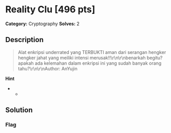 # Reality Clu [496 pts]

**Category:** Cryptography
**Solves:** 2

## Description
>Alat enkripsi underrated yang TERBUKTI aman dari serangan hengker hengker jahat yang meiliki intensi merusak!!\r\n\r\nbenarkah begitu? apakah ada kelemahan dalam enkripsi ini yang sudah banyak orang tahu?\r\n\r\nAuthor: AnYujin

**Hint**
* -

## Solution

### Flag

